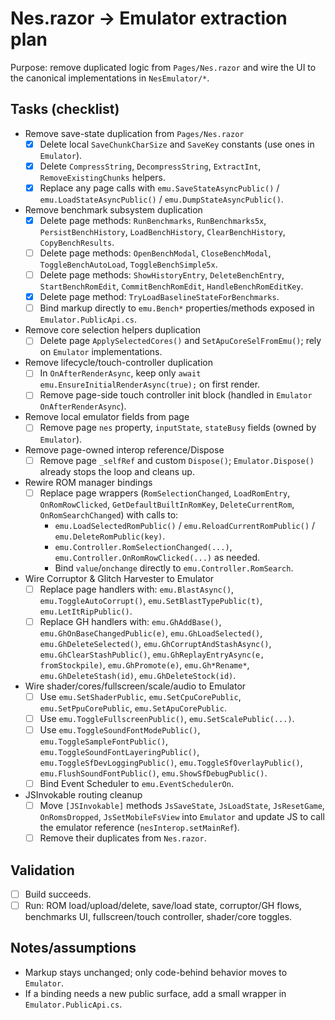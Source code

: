 # Nes.razor → Emulator extraction plan

Purpose: remove duplicated logic from `Pages/Nes.razor` and wire the UI to the canonical implementations in `NesEmulator/*`.

## Tasks (checklist)

- Remove save-state duplication from `Pages/Nes.razor`
  - [x] Delete local `SaveChunkCharSize` and `SaveKey` constants (use ones in `Emulator`).
  - [x] Delete `CompressString`, `DecompressString`, `ExtractInt`, `RemoveExistingChunks` helpers.
  - [x] Replace any page calls with `emu.SaveStateAsyncPublic()` / `emu.LoadStateAsyncPublic()` / `emu.DumpStateAsyncPublic()`.

- Remove benchmark subsystem duplication
  - [x] Delete page methods: `RunBenchmarks`, `RunBenchmarks5x`, `PersistBenchHistory`, `LoadBenchHistory`, `ClearBenchHistory`, `CopyBenchResults`.
  - [ ] Delete page methods: `OpenBenchModal`, `CloseBenchModal`, `ToggleBenchAutoLoad`, `ToggleBenchSimple5x`.
  - [ ] Delete page methods: `ShowHistoryEntry`, `DeleteBenchEntry`, `StartBenchRomEdit`, `CommitBenchRomEdit`, `HandleBenchRomEditKey`.
  - [x] Delete page method: `TryLoadBaselineStateForBenchmarks`.
  - [ ] Bind markup directly to `emu.Bench*` properties/methods exposed in `Emulator.PublicApi.cs`.

- Remove core selection helpers duplication
  - [ ] Delete page `ApplySelectedCores()` and `SetApuCoreSelFromEmu()`; rely on `Emulator` implementations.

- Remove lifecycle/touch-controller duplication
  - [ ] In `OnAfterRenderAsync`, keep only `await emu.EnsureInitialRenderAsync(true);` on first render.
  - [ ] Remove page-side touch controller init block (handled in `Emulator` `OnAfterRenderAsync`).

- Remove local emulator fields from page
  - [ ] Remove page `nes` property, `inputState`, `stateBusy` fields (owned by `Emulator`).

- Remove page-owned interop reference/Dispose
  - [ ] Remove page `_selfRef` and custom `Dispose()`; `Emulator.Dispose()` already stops the loop and cleans up.

- Rewire ROM manager bindings
  - [ ] Replace page wrappers (`RomSelectionChanged`, `LoadRomEntry`, `OnRomRowClicked`, `GetDefaultBuiltInRomKey`, `DeleteCurrentRom`, `OnRomSearchChanged`) with calls to:
    - `emu.LoadSelectedRomPublic()` / `emu.ReloadCurrentRomPublic()` / `emu.DeleteRomPublic(key)`.
    - `emu.Controller.RomSelectionChanged(...)`, `emu.Controller.OnRomRowClicked(...)` as needed.
    - Bind `value`/`onchange` directly to `emu.Controller.RomSearch`.

- Wire Corruptor & Glitch Harvester to Emulator
  - [ ] Replace page handlers with: `emu.BlastAsync()`, `emu.ToggleAutoCorrupt()`, `emu.SetBlastTypePublic(t)`, `emu.LetItRipPublic()`.
  - [ ] Replace GH handlers with: `emu.GhAddBase()`, `emu.GhOnBaseChangedPublic(e)`, `emu.GhLoadSelected()`, `emu.GhDeleteSelected()`, `emu.GhCorruptAndStashAsync()`, `emu.GhClearStashPublic()`, `emu.GhReplayEntryAsync(e, fromStockpile)`, `emu.GhPromote(e)`, `emu.Gh*Rename*`, `emu.GhDeleteStash(id)`, `emu.GhDeleteStock(id)`.

- Wire shader/cores/fullscreen/scale/audio to Emulator
  - [ ] Use `emu.SetShaderPublic`, `emu.SetCpuCorePublic`, `emu.SetPpuCorePublic`, `emu.SetApuCorePublic`.
  - [ ] Use `emu.ToggleFullscreenPublic()`, `emu.SetScalePublic(...)`.
  - [ ] Use `emu.ToggleSoundFontModePublic()`, `emu.ToggleSampleFontPublic()`, `emu.ToggleSoundFontLayeringPublic()`, `emu.ToggleSfDevLoggingPublic()`, `emu.ToggleSfOverlayPublic()`, `emu.FlushSoundFontPublic()`, `emu.ShowSfDebugPublic()`.
  - [ ] Bind Event Scheduler to `emu.EventSchedulerOn`.

- JSInvokable routing cleanup
  - [ ] Move `[JSInvokable]` methods `JsSaveState`, `JsLoadState`, `JsResetGame`, `OnRomsDropped`, `JsSetMobileFsView` into `Emulator` and update JS to call the emulator reference (`nesInterop.setMainRef`).
  - [ ] Remove their duplicates from `Nes.razor`.

## Validation
- [ ] Build succeeds.
- [ ] Run: ROM load/upload/delete, save/load state, corruptor/GH flows, benchmarks UI, fullscreen/touch controller, shader/core toggles.

## Notes/assumptions
- Markup stays unchanged; only code-behind behavior moves to `Emulator`.
- If a binding needs a new public surface, add a small wrapper in `Emulator.PublicApi.cs`.
